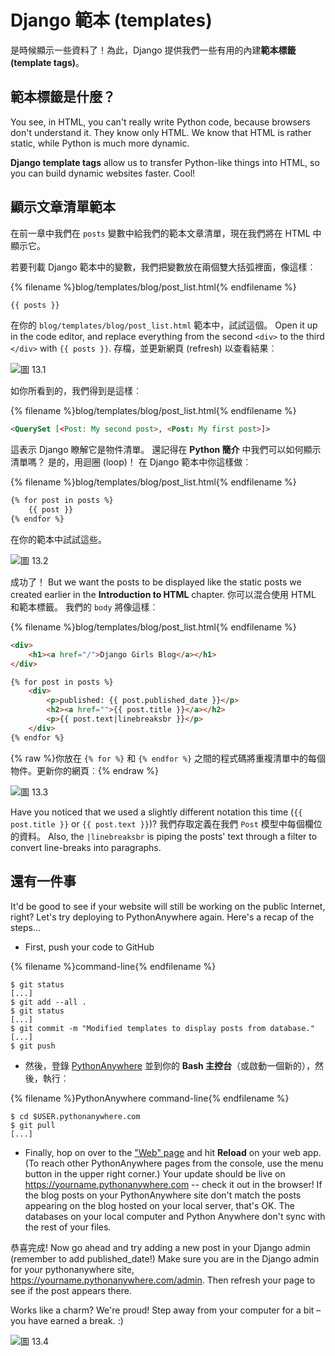 # Django 範本 (templates)

是時候顯示一些資料了！為此，Django 提供我們一些有用的內建**範本標籤 (template tags)**。

## 範本標籤是什麼？

You see, in HTML, you can't really write Python code, because browsers don't understand it. They know only HTML. We know that HTML is rather static, while Python is much more dynamic.

**Django template tags** allow us to transfer Python-like things into HTML, so you can build dynamic websites faster. Cool!

## 顯示文章清單範本

在前一章中我們在 `posts` 變數中給我們的範本文章清單，現在我們將在 HTML 中顯示它。

若要刊載 Django 範本中的變數，我們把變數放在兩個雙大括弧裡面，像這樣︰

{% filename %}blog/templates/blog/post_list.html{% endfilename %}

```html
{{ posts }}
```

在你的 `blog/templates/blog/post_list.html` 範本中，試試這個。 Open it up in the code editor, and replace everything from the second `<div>` to the third `</div>` with `{{ posts }}`. 存檔，並更新網頁 (refresh) 以查看結果︰

![圖 13.1](images/step1.png)

如你所看到的，我們得到是這樣︰

{% filename %}blog/templates/blog/post_list.html{% endfilename %}

```html
<QuerySet [<Post: My second post>, <Post: My first post>]>
```

這表示 Django 瞭解它是物件清單。 還記得在 **Python 簡介** 中我們可以如何顯示清單嗎？ 是的，用迴圈 (loop)！ 在 Django 範本中你這樣做︰

{% filename %}blog/templates/blog/post_list.html{% endfilename %}

```html
{% for post in posts %}
    {{ post }}
{% endfor %}
```

在你的範本中試試這些。

![圖 13.2](images/step2.png)

成功了！ But we want the posts to be displayed like the static posts we created earlier in the **Introduction to HTML** chapter. 你可以混合使用 HTML 和範本標籤。 我們的 `body` 將像這樣︰

{% filename %}blog/templates/blog/post_list.html{% endfilename %}

```html
<div>
    <h1><a href="/">Django Girls Blog</a></h1>
</div>

{% for post in posts %}
    <div>
        <p>published: {{ post.published_date }}</p>
        <h2><a href="">{{ post.title }}</a></h2>
        <p>{{ post.text|linebreaksbr }}</p>
    </div>
{% endfor %}
```

{% raw %}你放在 `{% for %}` 和 `{% endfor %}` 之間的程式碼將重複清單中的每個物件。更新你的網頁︰{% endraw %}

![圖 13.3](images/step3.png)

Have you noticed that we used a slightly different notation this time (`{{ post.title }}` or `{{ post.text }}`)? 我們存取定義在我們 `Post` 模型中每個欄位的資料。 Also, the `|linebreaksbr` is piping the posts' text through a filter to convert line-breaks into paragraphs.

## 還有一件事

It'd be good to see if your website will still be working on the public Internet, right? Let's try deploying to PythonAnywhere again. Here's a recap of the steps…

* First, push your code to GitHub

{% filename %}command-line{% endfilename %}

    $ git status
    [...]
    $ git add --all .
    $ git status
    [...]
    $ git commit -m "Modified templates to display posts from database."
    [...]
    $ git push
    

* 然後，登錄 [PythonAnywhere](https://www.pythonanywhere.com/consoles/) 並到你的 **Bash 主控台**（或啟動一個新的），然後，執行︰

{% filename %}PythonAnywhere command-line{% endfilename %}

    $ cd $USER.pythonanywhere.com
    $ git pull
    [...]
    

* Finally, hop on over to the ["Web" page](https://www.pythonanywhere.com/web_app_setup/) and hit **Reload** on your web app. (To reach other PythonAnywhere pages from the console, use the menu button in the upper right corner.) Your update should be live on https://yourname.pythonanywhere.com -- check it out in the browser! If the blog posts on your PythonAnywhere site don't match the posts appearing on the blog hosted on your local server, that's OK. The databases on your local computer and Python Anywhere don't sync with the rest of your files.

恭喜完成! Now go ahead and try adding a new post in your Django admin (remember to add published_date!) Make sure you are in the Django admin for your pythonanywhere site, https://yourname.pythonanywhere.com/admin. Then refresh your page to see if the post appears there.

Works like a charm? We're proud! Step away from your computer for a bit – you have earned a break. :)

![圖 13.4](images/donut.png)